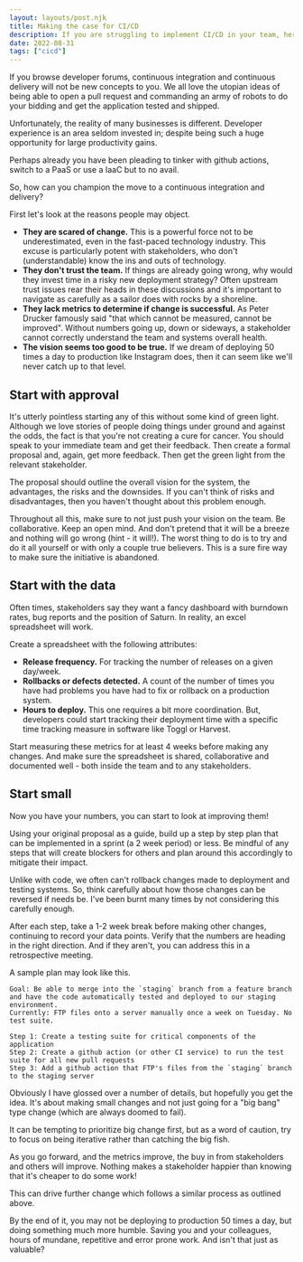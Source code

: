 ```yaml
---
layout: layouts/post.njk
title: Making the case for CI/CD
description: If you are struggling to implement CI/CD in your team, here is how to do it.
date: 2022-08-31
tags: ["cicd"]
---
```


If you browse developer forums, continuous integration and continuous delivery will not be new concepts to you. We all love the utopian ideas of being able to open a pull request and commanding an army of robots to do your bidding and get the application tested and shipped.

Unfortunately, the reality of many businesses is different. Developer experience is an area seldom invested in; despite being such a huge opportunity for large productivity gains.

Perhaps already you have been pleading to tinker with github actions, switch to a PaaS or use a IaaC but to no avail.

So, how can you champion the move to a continuous integration and delivery?

First let's look at the reasons people may object.

- **They are scared of change.** This is a powerful force not to be underestimated, even in the fast-paced technology industry. This excuse is particularly potent with stakeholders, who don't (understandable) know the ins and outs of technology.
- **They don't trust the team.** If things are already going wrong, why would they invest time in a risky new deployment strategy? Often upstream trust issues rear their heads in these discussions and it's important to navigate as carefully as a sailor does with rocks by a shoreline.
- **They lack metrics to determine if change is successful.** As Peter Drucker famously said "that which cannot be measured, cannot be improved". Without numbers going up, down or sideways, a stakeholder cannot correctly understand the team and systems overall health.
- **The vision seems too good to be true.** If we dream of deploying 50 times a day to production like Instagram does, then it can seem like we'll never catch up to that level.

## Start with approval

It's utterly pointless starting any of this without some kind of green light. Although we love stories of people doing things under ground and against the odds, the fact is that you're not creating a cure for cancer. You should speak to your immediate team and get their feedback. Then create a formal proposal and, again, get more feedback. Then get the green light from the relevant stakeholder.

The proposal should outline the overall vision for the system, the advantages, the risks and the downsides. If you can't think of risks and disadvantages, then you haven't thought about this problem enough.

Throughout all this, make sure to not just push your vision on the team. Be collaborative. Keep an open mind. And don't pretend that it will be a breeze and nothing will go wrong (hint - it will!). The worst thing to do is to try and do it all yourself or with only a couple true believers. This is a sure fire way to make sure the initiative is abandoned.

## Start with the data

Often times, stakeholders say they want a fancy dashboard with burndown rates, bug reports and the position of Saturn. In reality, an excel spreadsheet will work.

Create a spreadsheet with the following attributes:

- **Release frequency.** For tracking the number of releases on a given day/week.
- **Rollbacks or defects detected.** A count of the number of times you have had problems you have had to fix or rollback on a production system.
- **Hours to deploy.** This one requires a bit more coordination. But, developers could start tracking their deployment time with a specific time tracking measure in software like Toggl or Harvest.

Start measuring these metrics for at least 4 weeks before making any changes. And make sure the spreadsheet is shared, collaborative and documented well - both inside the team and to any stakeholders.

## Start small

Now you have your numbers, you can start to look at improving them!

Using your original proposal as a guide, build up a step by step plan that can be implemented in a sprint (a 2 week period) or less. Be mindful of any steps that will create blockers for others and plan around this accordingly to mitigate their impact.

Unlike with code, we often can't rollback changes made to deployment and testing systems. So, think carefully about how those changes can be reversed if needs be. I've been burnt many times by not considering this carefully enough.

After each step, take a 1-2 week break before making other changes, continuing to record your data points. Verify that the numbers are heading in the right direction. And if they aren't, you can address this in a retrospective meeting.

A sample plan may look like this.

```
Goal: Be able to merge into the `staging` branch from a feature branch and have the code automatically tested and deployed to our staging environment.
Currently: FTP files onto a server manually once a week on Tuesday. No test suite.

Step 1: Create a testing suite for critical components of the application
Step 2: Create a github action (or other CI service) to run the test suite for all new pull requests
Step 3: Add a github action that FTP's files from the `staging` branch to the staging server
```

Obviously I have glossed over a number of details, but hopefully you get the idea. It's about making small changes and not just going for a "big bang" type change (which are always doomed to fail).

It can be tempting to prioritize big change first, but as a word of caution, try to focus on being iterative rather than catching the big fish.

As you go forward, and the metrics improve, the buy in from stakeholders and others will improve. Nothing makes a stakeholder happier than knowing that it's cheaper to do some work!

This can drive further change which follows a similar process as outlined above.

By the end of it, you may not be deploying to production 50 times a day, but doing something much more humble. Saving you and your colleagues, hours of mundane, repetitive and error prone work. And isn't that just as valuable?
